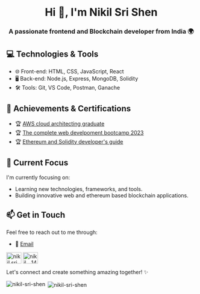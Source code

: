 <h1 align="center">Hi 👋, I'm Nikil Sri Shen</h1>
<h3 align="center">A passionate frontend and Blockchain developer from India 🌍</h3>

## 💻 Technologies & Tools

- 🌐 Front-end: HTML, CSS, JavaScript, React
- 🖥️ Back-end: Node.js, Express, MongoDB, Solidity
- 🛠️ Tools: Git, VS Code, Postman, Ganache

## 🌟 Achievements & Certifications

- 🏆 [AWS cloud architecting graduate](https://drive.google.com/file/d/12Qj8jIRkWHIG8M4yL0fLbJRN2k2zUZl8/view?usp=sharing)
- 🏆 [The complete web develpoment bootcamp 2023](https://drive.google.com/file/d/1kQwHEVhyi5iuaVDriq8ZmqAuLlsHQhW6/view?usp=sharing)
- 🏆 [Ethereum and Solidity developer's guide](https://drive.google.com/file/d/1iFW52Q0lHUiYxvuU86USvNis58qbTHrE/view?usp=sharing)

## 🎯 Current Focus

I'm currently focusing on:

- Learning new technologies, frameworks, and tools.
- Building innovative web and ethereum based blockchain applications.

## 📫 Get in Touch

Feel free to reach out to me through:

- 📧 [Email](mailto:nikilsrishen@gmail.com)
<p align="left">
<a href="https://linkedin.com/in/nikil-sri-shen" target="blank"><img align="center" src="https://raw.githubusercontent.com/rahuldkjain/github-profile-readme-generator/master/src/images/icons/Social/linked-in-alt.svg" alt="nikil sri shne" height="30" width="40" /></a>
<a href="https://instagram.com/nikil._.14" target="blank"><img align="center" src="https://raw.githubusercontent.com/rahuldkjain/github-profile-readme-generator/master/src/images/icons/Social/instagram.svg" alt="nikil._.14" height="30" width="40" /></a>
</p>

Let's connect and create something amazing together! ✨

<p><img align="left" src="https://github-readme-stats.vercel.app/api/top-langs?username=nikil-sri-shen&show_icons=true&locale=en&layout=compact" alt="nikil-sri-shen" /></p>

<p>&nbsp;<img align="center" src="https://github-readme-stats.vercel.app/api?username=nikil-sri-shen&show_icons=true&locale=en" alt="nikil-sri-shen" /></p>
